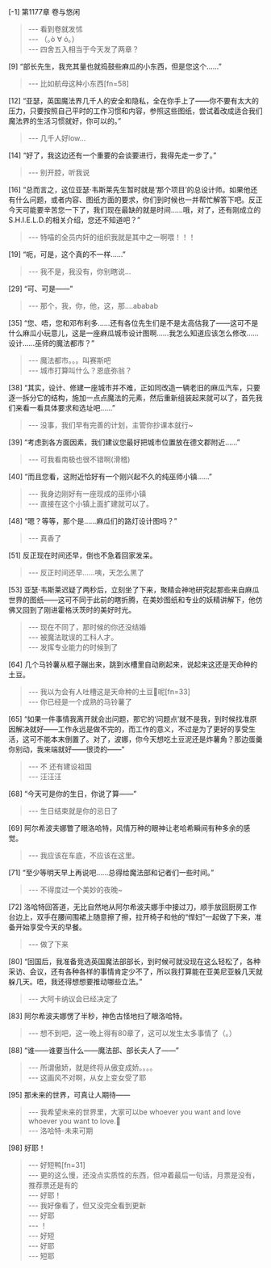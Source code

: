 
[-1] 第1177章 卷与悠闲
>--- 看到卷就发怵<br>
>--- （｡ò ∀ ó｡）<br>
>--- 四舍五入相当于今天发了两章？<br>

[9] “部长先生，我充其量也就捣鼓些麻瓜的小东西，但是您这个……”
>--- 比如航母这种小东西[fn=58]<br>

[12] “亚瑟，英国魔法界几千人的安全和隐私，全在你手上了——你不要有太大的压力，只要按照自己平时的工作习惯和内容，参照这些图纸，尝试着改成适合我们魔法界的生活习惯就好，你可以的。”
>--- 几千人好low…<br>

[14] “好了，我这边还有一个重要的会谈要进行，我得先走一步了。”
>--- 别开腔，听我说<br>

[16] “总而言之，这位亚瑟·韦斯莱先生暂时就是‘那个项目’的总设计师。如果他还有什么问题，或者内容、图纸方面的要求，你们到时候也一并帮忙解答下吧。反正今天可能要辛苦您一下了，我们现在最缺的就是时间……哦，对了，还有刚成立的S.H.I.E.L.D.的相关介绍，您还不知道吧？”
>--- 特喵的全员内奸的组织我就是其中之一啊喂！！！<br>

[19] “呃，可是，这个真的不一样……”
>--- 我不是，我没有，你别瞎说...<br>

[29] “可、可是——”
>--- 那个，我，你，他，这，那....ababab<br>

[35] “您、唔，您和邓布利多……还有各位先生们是不是太高估我了——这可不是什么麻瓜小玩意儿，这是一座麻瓜城市设计图啊……我怎么知道应该怎么修改……设计……巫师的魔法都市？”
>--- 魔法都市。。。叫赛斯吧<br>
>--- 城市打算叫什么？恩底弥翁？<br>

[38] “其实，设计、修建一座城市并不难，正如同改造一辆老旧的麻瓜汽车，只要逐一拆分它的结构，施加一点点魔法的元素，然后重新组装起来就可以了，首先我们来看一看具体要求和选址吧……”
>--- 没事，我们早有完善的计划，主管你抄课本就行~<br>

[39] “考虑到各方面因素，我们建议您最好把城市位置放在德文郡附近……”
>--- 可我看南极也很不错啊(滑稽)<br>

[40] “而且您看，这附近恰好有一个刚兴起不久的纯巫师小镇……”
>--- 我身边刚好有一座现成的巫师小镇<br>
>--- 直接在这个小镇上面扩建就可以了。<br>

[48] “嗯？等等，那个是……麻瓜们的路灯设计图吗？”
>--- 真香了<br>

[51] 反正现在时间还早，倒也不急着回家发呆。
>--- 反正时间还早……咦，天怎么黑了<br>

[53] 亚瑟·韦斯莱迟疑了两秒后，立刻坐了下来，聚精会神地研究起那些来自麻瓜世界的图纸——这可不同于此前的瞎折腾，在美妙图纸和专业的妖精讲解下，他仿佛又回到了刚进霍格沃茨时的美好时光。
>--- 现在不同了，那时候的你还没结婚<br>
>--- 被魔法耽误的工科人才。<br>
>--- 发挥专业能力的时候到了<br>

[64] 几个马铃薯从框子蹦出来，跳到水槽里自动刷起来，说起来这还是天命种的土豆。
>--- 我以为会有人吐槽这是天命种的土豆🥔呢[fn=33]<br>
>--- 你已经是一个成熟的马铃薯了<br>

[65] “如果一件事情我离开就会出问题，那它的‘问题点’就不是我，到时候找准原因解决就好——工作永远是做不完的，而工作的意义，不过是为了更好的享受生活，这可不能本末倒置了。对了，波娜，你今天想吃土豆泥还是炸薯角？那边蛋羹你别动，我来端就好——很烫的——”
>--- 不 还有建设祖国<br>
>--- 汪汪汪<br>

[68] “今天可是你的生日，你说了算——”
>--- 生日结束就是你的忌日了<br>

[69] 阿尔希波夫娜瞥了眼洛哈特，风情万种的眼神让老哈希瞬间有种多余的感觉。
>--- 我应该在车底，不应该在这里。<br>

[71] “至少等明天早上再说吧……总得给魔法部和记者们一些时间。”
>--- 不得度过一个美妙的夜晚~<br>

[72] 洛哈特回答道，无比自然地从阿尔希波夫娜手中接过刀，顺手放回厨房工作台边上，双手在腰间围裙上随意擦了擦，拉开椅子和他的“悍妇”一起做了下来，准备开始享受今天的早餐。
>--- 做了下来<br>

[80] “回国后，我准备竞选英国魔法部部长，到时候可就没现在这么轻松了，各种采访、会议，还有各种各样的事情肯定少不了，所以我打算能在亚美尼亚躲几天就躲几天。唔，我还得想想要推动哪些立法。”
>--- 大阿卡纳议会已经决定了<br>

[83] 阿尔希波夫娜愣了半秒，神色古怪地扫了眼洛哈特。
>--- 想不到吧，这一晚上得有80章了，这可以发生太多事情了（。）<br>

[88] “谁——谁要当什么——魔法部、部长夫人了——”
>--- 所谓傲娇，就是终将从傲变成娇。。。。<br>
>--- 这画风不对啊，从女上变女受了耶<br>

[95] 那未来的世界，可真让人期待——
>--- 我希望未来的世界里，大家可以be whoever you want and love whoever you want to love.🌈<br>
>--- 洛哈特-未来可期<br>

[98] 好耶！
>--- 好短鸭[fn=31]<br>
>--- 更的这么慢，还没点实质性的东西，但冲着最后一句话，月票是没有，推荐票还是有的<br>
>--- 好耶！<br>
>--- 我好像看了，但又没完全看到更新<br>
>--- 好耶<br>
>--- ！<br>
>--- 好短<br>
>--- 好耶<br>
>--- 短耶<br>
